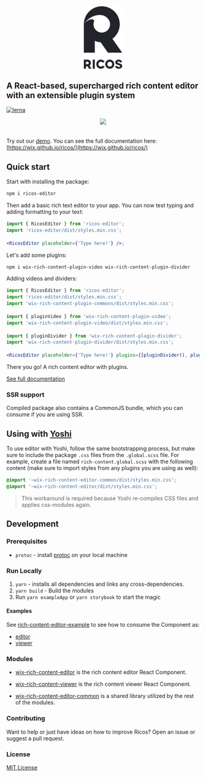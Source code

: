 <div align="center">
  <img width=100 src="logo.png"/>
</div>
<h2>A React-based, supercharged rich content editor with an extensible plugin system</h2>

[![lerna](https://img.shields.io/badge/maintained%20with-lerna-cc00ff.svg)](https://lernajs.io/)

<div align="center">
  <img src="ricos.gif"/>
</div>

<br />

Try out our [demo](https://wix-rich-content.herokuapp.com/). You can see the full documentation here: [https://wix.github.io/ricos/](https://wix.github.io/ricos/)

## Quick start

Start with installing the package:

```bash
npm i ricos-editor
```

Then add a basic rich text editor to your app. You can now test typing and adding formatting to your text:

```jsx
import { RicosEditor } from 'ricos-editor';
import 'ricos-editor/dist/styles.min.css';

<RicosEditor placeholder={'Type here!'} />;
```

Let's add some plugins:

```bash
npm i wix-rich-content-plugin-video wix-rich-content-plugin-divider
```

Adding videos and dividers:

```jsx
import { RicosEditor } from 'ricos-editor';
import 'ricos-editor/dist/styles.min.css';
import 'wix-rich-content-plugin-commons/dist/styles.min.css';

import { pluginVideo } from 'wix-rich-content-plugin-video';
import 'wix-rich-content-plugin-video/dist/styles.min.css';

import { pluginDivider } from 'wix-rich-content-plugin-divider';
import 'wix-rich-content-plugin-divider/dist/styles.min.css';

<RicosEditor placeholder={'Type here!'} plugins={[pluginDivider(), pluginVideo()]} />;
```

There you go! A rich content editor with plugins.

[See full documentation](https://wix.github.io/ricos/)

### SSR support

Compiled package also contains a CommonJS bundle, which you can consume if you are using SSR.

## Using with [Yoshi](https://github.com/wix/yoshi)

To use editor with Yoshi, follow the same bootstrapping process, but make sure to include the package `.css` files from the `.global.scss` file. For example, create a file named `rich-content.global.scss` with the following content (make sure to import styles from any plugins you are using as well):

```scss
@import '~wix-rich-content-editor-common/dist/styles.min.css';
@import '~wix-rich-content-editor/dist/styles.min.css';
```

> This workaround is required because Yoshi re-compiles CSS files and applies css-modules again.

## Development

### Prerequisites

- `protoc` - install [protoc](http://google.github.io/proto-lens/installing-protoc.html) on your local machine

### Run Locally

1. `yarn` - installs all dependencies and links any cross-dependencies.
1. `yarn build` - Build the modules
1. Run `yarn exampleApp` or `yarn storybook` to start the magic

#### Examples

See [rich-content-editor-example](./examples/main) to see how to consume the Component as:

- [editor](./examples/main/shared/editor/Editor.jsx)
- [viewer](./examples/main/shared/viewer/Viewer.jsx)

### Modules

- [wix-rich-content-editor](./packages/editor) is the rich content editor React Component.

- [wix-rich-content-viewer](./packages/viewer) is the rich content viewer React Component.

- [wix-rich-content-editor-common](./packages/editor-common) is a shared library utilized by the rest of the modules.

### Contributing

Want to help or just have ideas on how to improve Ricos? Open an issue or suggest a pull request.

### License

[MIT License](./LICENSE)

